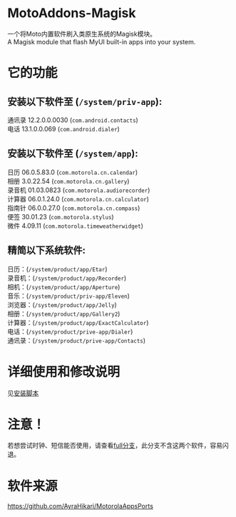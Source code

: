 # MotoAddons-Magisk
一个将Moto内置软件刷入类原生系统的Magisk模块。  
A Magisk module that flash MyUI built-in apps into your system.

# 它的功能

## 安装以下软件至 (`/system/priv-app`):  
通讯录 12.2.0.0.0030 (`com.android.contacts`)  
电话 13.1.0.0.069 (`com.android.dialer`)   

## 安装以下软件至 (`/system/app`):
日历 06.0.5.83.0 (`com.motorola.cn.calendar`)  
相册 3.0.22.54 (`com.motorola.cn.gallery`)  
录音机 01.03.0823 (`com.motorola.audiorecorder`)  
计算器 06.0.1.24.0 (`com.motorola.cn.calculator`)  
指南针 06.0.0.27.0 (`com.motorola.cn.compass`)  
便签 30.01.23 (`com.motorola.stylus`)  
微件 4.09.11 (`com.motorola.timeweatherwidget`)  

## 精简以下系统软件:
日历：(`/system/product/app/Etar`)  
录音机：(`/system/product/app/Recorder`)  
相机：(`/system/product/app/Aperture`)  
音乐：(`/system/product/priv-app/Eleven`)  
浏览器：(`/system/product/app/Jelly`)  
相册：(`/system/product/app/Gallery2`)  
计算器：(`/system/product/app/ExactCalculator`)  
电话：(`/system/product/prive-app/Dialer`)  
通讯录：(`/system/product/prive-app/Contacts`)  

# 详细使用和修改说明
见[安装脚本](install.sh)

# 注意！
若想尝试时钟、短信能否使用，请查看[full分支](https://github.com/KarlRaphel/MotoAddons-Magisk/tree/full)，此分支不含这两个软件，容易闪退。

# 软件来源
https://github.com/AyraHikari/MotorolaAppsPorts